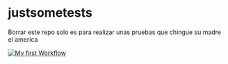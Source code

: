 # justsometests
Borrar este repo solo es para realizar unas pruebas
que  chingue su madre el america 



[![My first Workflow](https://github.com/mercadoalex/justsometests/actions/workflows/MyFirstWorkflow.yml/badge.svg?branch=main)](https://github.com/mercadoalex/justsometests/actions/workflows/MyFirstWorkflow.yml)
